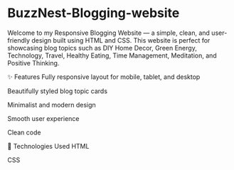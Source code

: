 # BuzzNest-Blogging-website

Welcome to my Responsive Blogging Website — a simple, clean, and user-friendly design built using HTML and CSS. This website is perfect for showcasing blog topics such as DIY Home Decor, Green Energy, Technology, Travel, Healthy Eating, Time Management, Meditation, and Positive Thinking.

✨ Features
Fully responsive layout for mobile, tablet, and desktop

Beautifully styled blog topic cards

Minimalist and modern design

Smooth user experience

Clean code

📁 Technologies Used
HTML

CSS
